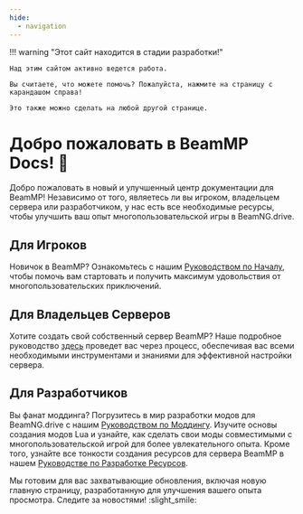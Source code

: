 ```yaml
---
hide:
  - navigation
---
```

!!! warning "Этот сайт находится в стадии разработки!"

    Над этим сайтом активно ведется работа.

    Вы считаете, что можете помочь? Пожалуйста, нажмите на страницу с карандашом справа!

    Это также можно сделать на любой другой странице.

# Добро пожаловать в BeamMP Docs! :tada:

Добро пожаловать в новый и улучшенный центр документации для BeamMP! Независимо от того, являетесь ли вы игроком, владельцем сервера или разработчиком, у нас есть все необходимые ресурсы, чтобы улучшить ваш опыт многопользовательской игры в BeamNG.drive.

## Для Игроков

Новичок в BeamMP? Ознакомьтесь с нашим [Руководством по Началу](../game/getting-started), чтобы помочь вам стартовать и получить максимум удовольствия от многопользовательских приключений.

## Для Владельцев Серверов

Хотите создать свой собственный сервер BeamMP? Наше подробное руководство [здесь](../server/create-a-server) проведет вас через процесс, обеспечивая вас всеми необходимыми инструментами и знаниями для эффективной настройки сервера.

## Для Разработчиков

Вы фанат моддинга? Погрузитесь в мир разработки модов для BeamNG.drive с нашим [Руководством по Моддингу](../guides/mod-creation/client/getting-started.md). Изучите основы создания модов Lua и узнайте, как сделать свои моды совместимыми с многопользовательской игрой для более увлекательного опыта. Кроме того, узнайте все тонкости создания ресурсов для сервера BeamMP в нашем [Руководстве по Разработке Ресурсов](../guides/mod-creation/server/getting-started.md).

Мы готовим для вас захватывающие обновления, включая новую главную страницу, разработанную для улучшения вашего опыта просмотра. Следите за новостями! :slight_smile:
